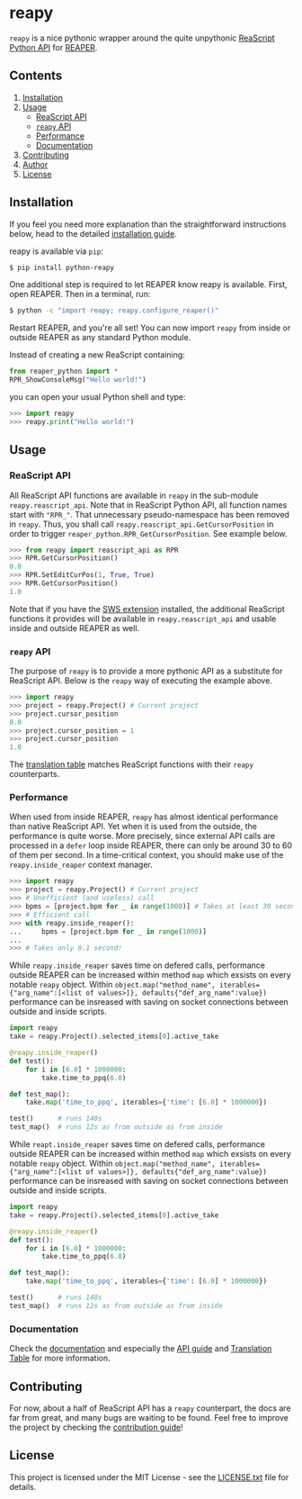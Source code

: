 # reapy

`reapy` is a nice pythonic wrapper around the quite unpythonic [ReaScript Python API](https://www.reaper.fm/sdk/reascript/reascripthelp.html#p "ReaScript Python API documentation") for [REAPER](https://www.reaper.fm/ "REAPER").

## Contents

1. [Installation](#installation)
2. [Usage](#usage)
    * [ReaScript API](#reascript-api)
    * [`reapy` API](#reapy-api)
    * [Performance](#performance)
    * [Documentation](#documentation)
3. [Contributing](#contributing)
4. [Author](#author)
5. [License](#license)

## Installation

If you feel you need more explanation than the straightforward instructions below, head to the detailed [installation guide](https://python-reapy.readthedocs.io/en/latest/install_guide.html).

reapy is available via `pip`:

```bash
$ pip install python-reapy
```

One additional step is required to let REAPER know reapy is available. First, open REAPER. Then in a terminal, run:

```bash
$ python -c "import reapy; reapy.configure_reaper()"
```

Restart REAPER, and you're all set! You can now import `reapy` from inside or outside REAPER as any standard Python module.

Instead of creating a new ReaScript containing:

```python
from reaper_python import *
RPR_ShowConsoleMsg("Hello world!")
```

you can open your usual Python shell and type:

```python
>>> import reapy
>>> reapy.print("Hello world!")
```

## Usage

### ReaScript API

All ReaScript API functions are available in `reapy` in the sub-module `reapy.reascript_api`. Note that in ReaScript Python API, all function names start with `"RPR_"`. That unnecessary pseudo-namespace has been removed in `reapy`. Thus, you shall call `reapy.reascript_api.GetCursorPosition` in order to trigger `reaper_python.RPR_GetCursorPosition`. See example below.

```python
>>> from reapy import reascript_api as RPR
>>> RPR.GetCursorPosition()
0.0
>>> RPR.SetEditCurPos(1, True, True)
>>> RPR.GetCursorPosition()
1.0
```

Note that if you have the [SWS extension](http://sws-extension.org/) installed, the additional ReaScript functions it provides will be available in `reapy.reascript_api` and usable inside and outside REAPER as well.

### `reapy` API

The purpose of `reapy` is to provide a more pythonic API as a substitute for ReaScript API. Below is the `reapy` way of executing the example above.

```python
>>> import reapy
>>> project = reapy.Project() # Current project
>>> project.cursor_position
0.0
>>> project.cursor_position = 1
>>> project.cursor_position
1.0
```
The [translation table](https://python-reapy.readthedocs.io/en/latest/api_table.html) matches ReaScript functions with their `reapy` counterparts.

### Performance

When used from inside REAPER, `reapy` has almost identical performance than native ReaScript API. Yet when it is used from the outside, the performance is quite worse. More precisely, since external API calls are processed in a `defer` loop inside REAPER, there can only be around 30 to 60 of them per second. In a time-critical context, you should make use of the `reapy.inside_reaper` context manager.

```python
>>> import reapy
>>> project = reapy.Project() # Current project
>>> # Unefficient (and useless) call
>>> bpms = [project.bpm for _ in range(1000)] # Takes at least 30 seconds...
>>> # Efficient call
>>> with reapy.inside_reaper():
...     bpms = [project.bpm for _ in range(1000)]
...
>>> # Takes only 0.1 second!

```

While `reapy.inside_reaper` saves time on defered calls, performance outside REAPER can be increased within method `map` which exsists on every notable `reapy` object. Within `object.map("method_name", iterables={"arg_name":[<list of values>]}, defaults{"def_arg_name":value})` performance can be insreased with saving on socket connections between outside and inside scripts.

```python
import reapy
take = reapy.Project().selected_items[0].active_take

@reapy.inside_reaper()
def test():
    for i in [6.0] * 1000000:
        take.time_to_ppq(6.0)

def test_map():
    take.map('time_to_ppq', iterables={'time': [6.0] * 1000000})

test()      # runs 140s
test_map()  # runs 12s as from outside as from inside
```

While `reapt.inside_reaper` saves time on defered calls, performance outside REAPER can be increased within method `map` which exsists on every notable `reapy` object. Within `object.map("method_name", iterables={"arg_name":[<list of values>]}, defaults{"def_arg_name":value})` performance can be insreased with saving on socket connections between outside and inside scripts.

```python
import reapy
take = reapy.Project().selected_items[0].active_take

@reapy.inside_reaper()
def test():
    for i in [6.0] * 1000000:
        take.time_to_ppq(6.0)

def test_map():
    take.map('time_to_ppq', iterables={'time': [6.0] * 1000000})

test()      # runs 140s
test_map()  # runs 12s as from outside as from inside
```

### Documentation

Check the [documentation](https://python-reapy.readthedocs.io/ "reapy online documentation") and especially the [API guide](https://python-reapy.readthedocs.io/en/latest/api_guide.html) and [Translation Table](https://python-reapy.readthedocs.io/en/latest/api_table.html) for more information.

## Contributing

For now, about a half of ReaScript API has a `reapy` counterpart, the docs are far from great, and many bugs are waiting to be found. Feel free to improve the project by checking the [contribution guide](CONTRIBUTING.md)!

## License

This project is licensed under the MIT License - see the [LICENSE.txt](LICENSE.txt) file for details.
